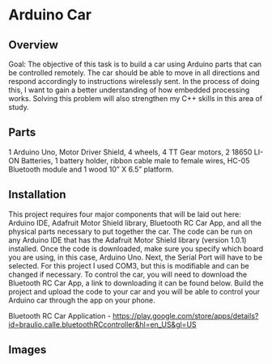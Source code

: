 # Arduino Car

## Overview
Goal: The objective of this task is to build a car using Arduino parts that can be controlled remotely.
The car should be able to move in all directions and respond accordingly to instructions wirelessly sent.
In the process of doing this, I want to gain a better understanding of how embedded processing works. 
Solving this problem will also strengthen my C++ skills in this area of study.

## Parts
1 Arduino Uno, Motor Driver Shield, 4 wheels, 4 TT Gear motors, 2 18650 LI-ON Batteries, 1 battery holder,
ribbon cable male to female wires, HC-05 Bluetooth module and 1 wood 10” X 6.5” platform.

## Installation
This project requires four major components that will be laid out here: Arduino IDE, Adafruit Motor Shield library, Bluetooth RC Car App,
and all the physical parts necessary to put together the car. The code can be run on any Arduino IDE that has the Adafruit Motor Shield library
(version 1.0.1) installed. Once the code is downloaded, make sure you specify which board you are using, in this case, Arduino Uno. Next, the Serial
Port will have to be selected. For this project I used COM3, but this is modifiable and can be changed if necessary. To control the car, you will need
to download the Bluetooth RC Car App, a link to downloading it can be found below. Build the project and upload the code to your car and you will be able
to control your Arduino car through the app on your phone. 

Bluetooth RC Car Application - https://play.google.com/store/apps/details?id=braulio.calle.bluetoothRCcontroller&hl=en_US&gl=US

## Images



